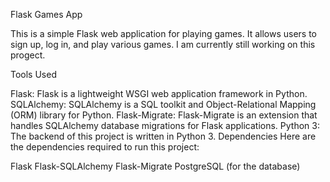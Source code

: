 Flask Games App

This is a simple Flask web application for playing games. It allows users to sign up, log in, and play various games.
I am currently still working on this progect.

Tools Used

Flask: Flask is a lightweight WSGI web application framework in Python.
SQLAlchemy: SQLAlchemy is a SQL toolkit and Object-Relational Mapping (ORM) library for Python.
Flask-Migrate: Flask-Migrate is an extension that handles SQLAlchemy database migrations for Flask applications.
Python 3: The backend of this project is written in Python 3.
Dependencies
Here are the dependencies required to run this project:

Flask
Flask-SQLAlchemy
Flask-Migrate
PostgreSQL (for the database)
